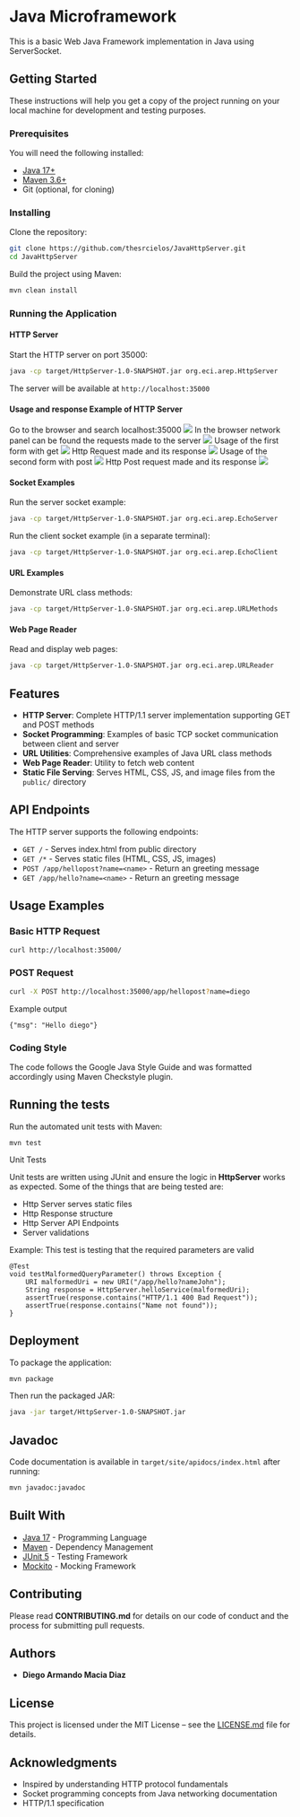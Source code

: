# Java Microframework
This is a basic Web Java Framework implementation in Java using ServerSocket.

## Getting Started
These instructions will help you get a copy of the project running on your local machine for development and testing purposes.

### Prerequisites
You will need the following installed:
- [Java 17+](https://jdk.java.net/)
- [Maven 3.6+](https://maven.apache.org/install.html)
- Git (optional, for cloning)

### Installing
Clone the repository:
```bash
git clone https://github.com/thesrcielos/JavaHttpServer.git
cd JavaHttpServer
```

Build the project using Maven:
```bash
mvn clean install
```

### Running the Application

#### HTTP Server
Start the HTTP server on port 35000:
```bash
java -cp target/HttpServer-1.0-SNAPSHOT.jar org.eci.arep.HttpServer
```

The server will be available at `http://localhost:35000`

#### Usage and response Example of HTTP Server


Go to the browser and search localhost:35000
![](/assets/img1.png)
In the browser network panel can be found the requests made to the server
![](/assets/img1-1.png)
Usage of the first form with get
![](/assets/img2.png)
Http Request made and its response
![](/assets/img2-1.png)
Usage of the second form with post
![](/assets/img3.png)
Http Post request made and its response
![](/assets/img3-1.png)
#### Socket Examples
Run the server socket example:
```bash
java -cp target/HttpServer-1.0-SNAPSHOT.jar org.eci.arep.EchoServer
```

Run the client socket example (in a separate terminal):
```bash
java -cp target/HttpServer-1.0-SNAPSHOT.jar org.eci.arep.EchoClient
```

#### URL Examples
Demonstrate URL class methods:
```bash
java -cp target/HttpServer-1.0-SNAPSHOT.jar org.eci.arep.URLMethods
```

#### Web Page Reader
Read and display web pages:
```bash
java -cp target/HttpServer-1.0-SNAPSHOT.jar org.eci.arep.URLReader
```


## Features
- **HTTP Server**: Complete HTTP/1.1 server implementation supporting GET and POST methods
- **Socket Programming**: Examples of basic TCP socket communication between client and server
- **URL Utilities**: Comprehensive examples of Java URL class methods
- **Web Page Reader**: Utility to fetch web content
- **Static File Serving**: Serves HTML, CSS, JS, and image files from the `public/` directory

## API Endpoints
The HTTP server supports the following endpoints:
- `GET /` - Serves index.html from public directory
- `GET /*` - Serves static files (HTML, CSS, JS, images)
- `POST /app/hellopost?name=<name>` - Return an greeting message
- `GET /app/hello?name=<name>` - Return an greeting message

## Usage Examples

### Basic HTTP Request
```bash
curl http://localhost:35000/
```

### POST Request
```bash
curl -X POST http://localhost:35000/app/hellopost?name=diego
```
Example output
```
{"msg": "Hello diego"}
```
### Coding Style
The code follows the Google Java Style Guide and was formatted accordingly using Maven Checkstyle plugin.

## Running the tests

Run the automated unit tests with Maven:
```
mvn test
```
Unit Tests

Unit tests are written using JUnit and ensure the logic in **HttpServer** works as expected.
Some of the things that are being tested are:
* Http Server serves static files
* Http Response structure 
* Http Server API Endpoints
* Server validations

Example:
This test is testing that the required parameters are valid

```
@Test
void testMalformedQueryParameter() throws Exception {
    URI malformedUri = new URI("/app/hello?nameJohn");
    String response = HttpServer.helloService(malformedUri);
    assertTrue(response.contains("HTTP/1.1 400 Bad Request"));
    assertTrue(response.contains("Name not found"));
}
```
## Deployment
To package the application:
```bash
mvn package
```

Then run the packaged JAR:
```bash
java -jar target/HttpServer-1.0-SNAPSHOT.jar
```

## Javadoc
Code documentation is available in `target/site/apidocs/index.html` after running:
```bash
mvn javadoc:javadoc
```

## Built With
* [Java 17](https://www.oracle.com/java/technologies/javase/jdk11-archive-downloads.html) - Programming Language
* [Maven](https://maven.apache.org/) - Dependency Management
* [JUnit 5](https://junit.org/junit5/) - Testing Framework
* [Mockito](https://mockito.org/) - Mocking Framework

## Contributing
Please read **CONTRIBUTING.md** for details on our code of conduct and the process for submitting pull requests.

## Authors
* **Diego Armando Macia Diaz** 

## License
This project is licensed under the MIT License – see the [LICENSE.md](LICENSE.md) file for details.

## Acknowledgments
* Inspired by understanding HTTP protocol fundamentals
* Socket programming concepts from Java networking documentation
* HTTP/1.1 specification